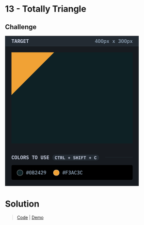 # 13 - Totally Triangle

## Challenge

![Totally Triangle](./totally-triangle.png)

# Solution

> [Code](https://github.com/npranto/cssbattle/tree/main/battle-2/totally-triangle/index.html) |
> [Demo](https://npranto.github.io/cssbattle/battle-2/totally-triangle/)
